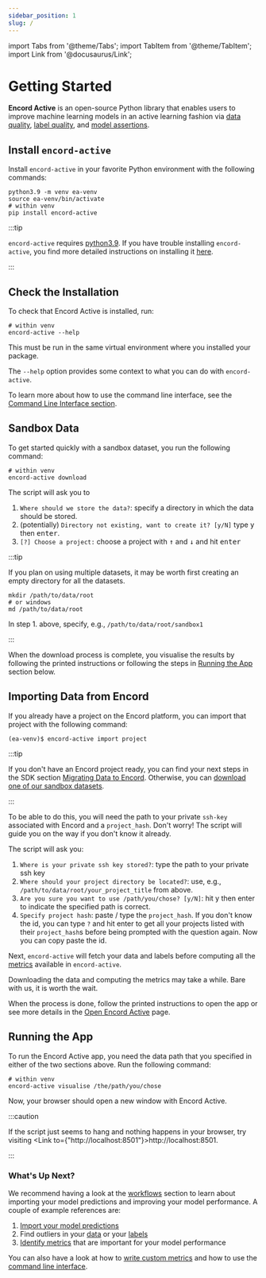 ```yaml
---
sidebar_position: 1
slug: /
---
```


import Tabs from '@theme/Tabs';
import TabItem from '@theme/TabItem';
import Link from '@docusaurus/Link';

# Getting Started

**Encord Active** is an open-source Python library that enables users to improve machine learning models in an active learning fashion via
[data quality](category/data-quality), [label quality](category/label-quality), and [model assertions](category/model-assertions).

## Install `encord-active`

Install `encord-active` in your favorite Python environment with the following commands:

```shell
python3.9 -m venv ea-venv
source ea-venv/bin/activate
# within venv
pip install encord-active
```

:::tip

`encord-active` requires [python3.9](https://www.python.org/downloads/release/python-3915/).
If you have trouble installing `encord-active`, you find more detailed instructions on installing it [here](./installation).

:::

## Check the Installation

To check that Encord Active is installed, run:

```shell
# within venv
encord-active --help
```

This must be run in the same virtual environment where you installed your package.

The `--help` option provides some context to what you can do with `encord-active`.

To learn more about how to use the command line interface, see the [Command Line Interface section](category/command-line-interface).

## Sandbox Data

To get started quickly with a sandbox dataset, you run the following command:

```shell
# within venv
encord-active download
```

The script will ask you to

1. `Where should we store the data?`: specify a directory in which the data should be stored.
2. (potentially) `Directory not existing, want to create it? [y/N]` type <kbd>y</kbd> then <kbd>enter</kbd>.
3. `[?] Choose a project:` choose a project with <kbd>↑</kbd> and <kbd>↓</kbd> and hit <kbd>enter</kbd>

:::tip

If you plan on using multiple datasets, it may be worth first creating an empty directory for all the datasets.

```shell
mkdir /path/to/data/root
# or windows
md /path/to/data/root
```

In step 1. above, specify, e.g., `/path/to/data/root/sandbox1`

:::

When the download process is complete, you visualise the results by following the printed instructions or following the steps in [Running the App](#running-the-app) section below.

## Importing Data from Encord

If you already have a project on the Encord platform, you can import that project with the following command:

```
(ea-venv)$ encord-active import project
```

:::tip

If you don't have an Encord project ready, you can find your next steps in the SDK section [Migrating Data to Encord](sdk/migrating-data). 
Otherwise, you can [download one of our sandbox datasets](/cli/download-sandbox-data).

:::

To be able to do this, you will need the path to your private `ssh-key` associated with Encord and a `project_hash`.
Don't worry! The script will guide you on the way if you don't know it already.

The script will ask you:

1. `Where is your private ssh key stored?`: type the path to your private ssh key
2. `Where should your project directory be located?`: use, e.g., `/path/to/data/root/your_project_title` from above.
3. `Are you sure you want to use /path/you/chose? [y/N]`: hit <key>y</key> then <key>enter</key> to indicate the specified path is correct.
4. `Specify project hash`: paste / type the `project_hash`. If you don't know the id, you can type `?` and hit enter to get all your projects listed with their `project_hash`s before being prompted with the question again. Now you can copy paste the id.

Next, `encord-active` will fetch your data and labels before computing all the [metrics](category/metrics) available in `encord-active`.

Downloading the data and computing the metrics may take a while. 
Bare with us, it is worth the wait.

When the process is done, follow the printed instructions to open the app or see more details in the [Open Encord Active](/cli/open-encord-active) page. 


## Running the App

To run the Encord Active app, you need the data path that you specified in either of the two sections above.
Run the following command:

```shell
# within venv
encord-active visualise /the/path/you/chose
```

Now, your browser should open a new window with Encord Active.

:::caution

If the script just seems to hang and nothing happens in your browser, try visiting <Link to={"http://localhost:8501"}>http://localhost:8501</Link>.

:::

### What's Up Next?

We recommend having a look at the [workflows](category/workflows) section to learn about importing your model predictions and improving your model performance.
A couple of example references are: 

1. [Import your model predictions](workflows/import-predictions)
2. Find outliers in your [data](workflows/improve-your-data/identify-outliers-edge-cases) or your [labels](workflows/improve-your-labels/identify-outliers)
3. [Identify metrics](workflows/improve-your-models/metric-importance) that are important for your model performance

You can also have a look at how to [write custom metrics](/metrics/write-your-own) and how to use the [command line interface](https://encord-active-docs.web.app/category/command-line-interface).



